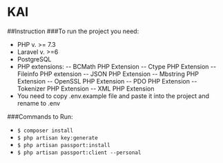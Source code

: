 # KAI


##Instruction
###To run the project you need:
- PHP v. >= 7.3
- Laravel v. >=6
- PostgreSQL
- PHP extensions:
-- BCMath PHP Extension
-- Ctype PHP Extension
-- Fileinfo PHP extension
-- JSON PHP Extension
-- Mbstring PHP Extension
-- OpenSSL PHP Extension
-- PDO PHP Extension
-- Tokenizer PHP Extension
-- XML PHP Extension
- You need to copy .env.example file and paste it into the project and rename to .env

###Commands to Run:
- `$ composer install`
- `$ php artisan key:generate`
- `$ php artisan passport:install`
- `$ php artisan passport:client --personal`



